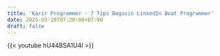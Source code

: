 ```yaml
---
title: 'Karir Programmer - 7 Tips Bagusin LinkedIn Buat Programmer'
date: 2025-03-16T07:20:00+07:00
draft: false
---
```


{{< youtube hU44BSA1U4I >}}
